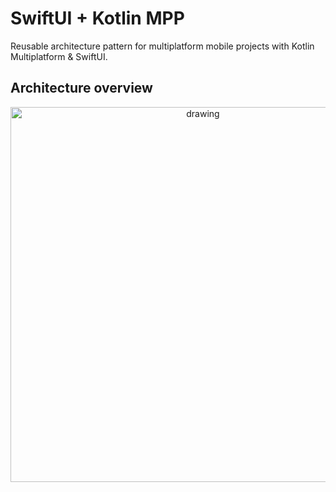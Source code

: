 # SwiftUI + Kotlin MPP

Reusable architecture pattern for multiplatform mobile projects with Kotlin Multiplatform & SwiftUI.

## Architecture overview

<p align="center">
  <img src="https://user-images.githubusercontent.com/5709133/72680313-e3e43a00-3ab8-11ea-89a8-05c5a9b7cb39.png" alt="drawing" width="600"/>
</p>
